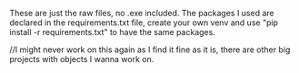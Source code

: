 These are just the raw files, no .exe included. The packages I used are declared in the requirements.txt file, create your own venv and use "pip install -r requirements.txt" to have the same packages.

//I might never work on this again as I find it fine as it is, there are other big projects with objects I wanna work on.
